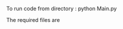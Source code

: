 To run code from directory : python Main.py <path to folder containing required files> <br>


The required files are

